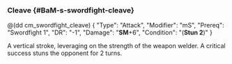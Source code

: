 ### Cleave {#BaM-s-swordfight-cleave}

@(dd cm_swordfight_cleave)
{ "Type": "Attack",
	"Modifier": "mS",
	"Prereq": "Swordfight 1",
	"DR": "-1",
	"Damage": "__SM__+6",
	"Condition": "(__Stun 2__)"
}

A vertical stroke, leveraging on the strength of the weapon welder.
A critical success stuns the opponent for 2 turns.
